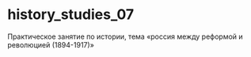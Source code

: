 # history_studies_07

Практическое занятие по истории, тема «россия между реформой и революцией (1894-1917)»
